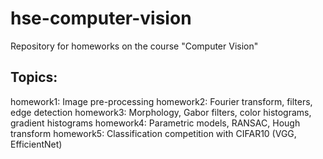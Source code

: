 # hse-computer-vision
Repository for homeworks on the course "Computer Vision"

## Topics:
homework1: Image pre-processing
homework2: Fourier transform, filters, edge detection
homework3: Morphology, Gabor filters, color histograms, gradient histograms
homework4: Parametric models, RANSAC, Hough transform
homework5: Classification competition with CIFAR10 (VGG, EfficientNet)
